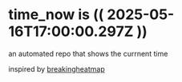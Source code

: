 # time_now is (( 2025-05-16T17:00:00.297Z ))

an automated repo that shows the currnent time

inspired by [breakingheatmap](https://github.com/breakingheatmap/breakingheatmap)